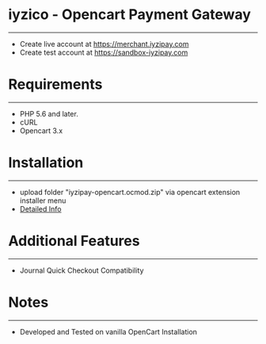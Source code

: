 # iyzico - Opencart Payment Gateway
------------

* Create live account at https://merchant.iyzipay.com
* Create test account at https://sandbox-iyzipay.com

# Requirements
------------
* PHP 5.6 and later.
* cURL
* Opencart 3.x

# Installation
---------------
* upload folder "iyzipay-opencart.ocmod.zip" via opencart extension installer menu
* <a href="https://dev.iyzipay.com/tr/acik-kaynak/opencart">Detailed Info</a>


# Additional Features
---------------------
* Journal Quick Checkout Compatibility

# Notes
---------------
* Developed and Tested on vanilla OpenCart Installation

